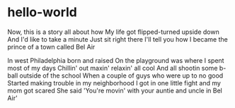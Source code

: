 # hello-world
Now, this is a story all about how
My life got flipped-turned upside down
And I'd like to take a minute
Just sit right there
I'll tell you how I became the prince of a town called Bel Air

In west Philadelphia born and raised
On the playground was where I spent most of my days
Chillin' out maxin' relaxin' all cool
And all shootin some b-ball outside of the school
When a couple of guys who were up to no good
Started making trouble in my neighborhood
I got in one little fight and my mom got scared
She said 'You're movin' with your auntie and uncle in Bel Air'
